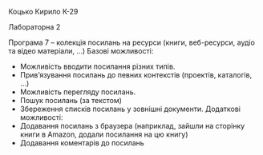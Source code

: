 Коцько Кирило К-29

Лабораторна 2

Програма 7 – колекція посилань на ресурси (книги, веб-ресурси, аудіо та відео матеріали, …)
Базові можливості:
 - Можливість вводити посилання різних типів.
 - Прив’язування посилань до певних контекстів (проектів, каталогів, …)
 - Можливість перегляду посилань.
 - Пошук посилань (за текстом) 
 - Збереження списків посилань у зовнішні документи.
Додаткові можливості:
 - Додавання посилань з браузера (наприклад, зайшли на сторінку книги в Amazon, додали посилання на цю книгу)
 - Додавання коментарів до посилань




